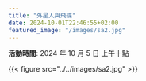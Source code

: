 ```yaml
---
title: "外星人與飛碟"
date: 2024-10-01T22:46:55+02:00
featured_image: "/images/sa2.jpg"
---
```


**活動時間**: 2024 年 10 月 5 日 上午十點

{{< figure src="../../images/sa2.jpg" >}}
